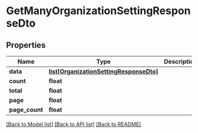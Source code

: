 # GetManyOrganizationSettingResponseDto

## Properties
Name | Type | Description | Notes
------------ | ------------- | ------------- | -------------
**data** | [**list[OrganizationSettingResponseDto]**](OrganizationSettingResponseDto.md) |  | 
**count** | **float** |  | 
**total** | **float** |  | 
**page** | **float** |  | 
**page_count** | **float** |  | 

[[Back to Model list]](../README.md#documentation-for-models) [[Back to API list]](../README.md#documentation-for-api-endpoints) [[Back to README]](../README.md)

